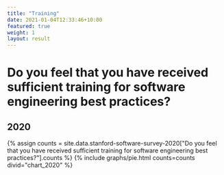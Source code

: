 ```yaml
---
title: "Training"
date: 2021-01-04T12:33:46+10:00
featured: true
weight: 1
layout: result
---
```


# Do you feel that you have received sufficient training for software engineering best practices?

## 2020

{% assign counts = site.data.stanford-software-survey-2020["Do you feel that you have received sufficient training for software engineering best practices?"].counts %}
{% include graphs/pie.html counts=counts divid="chart_2020" %}
